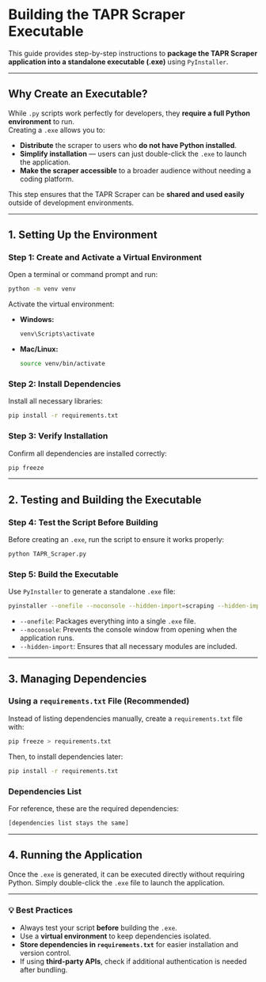 # **Building the TAPR Scraper Executable**  

This guide provides step-by-step instructions to **package the TAPR Scraper application into a standalone executable (.exe)** using `PyInstaller`.  

---

## **Why Create an Executable?**  
While `.py` scripts work perfectly for developers, they **require a full Python environment** to run.  
Creating a `.exe` allows you to:  
- **Distribute** the scraper to users who **do not have Python installed**.  
- **Simplify installation** — users can just double-click the `.exe` to launch the application.  
- **Make the scraper accessible** to a broader audience without needing a coding platform.

This step ensures that the TAPR Scraper can be **shared and used easily** outside of development environments.

---

## **1. Setting Up the Environment**  

### **Step 1: Create and Activate a Virtual Environment**  
Open a terminal or command prompt and run:  
```sh
python -m venv venv
```
Activate the virtual environment:  

- **Windows:**  
  ```sh
  venv\Scripts\activate
  ```
- **Mac/Linux:**  
  ```sh
  source venv/bin/activate
  ```

### **Step 2: Install Dependencies**  
Install all necessary libraries:  
```sh
pip install -r requirements.txt
```

### **Step 3: Verify Installation**  
Confirm all dependencies are installed correctly:  
```sh
pip freeze
```

---

## **2. Testing and Building the Executable**  

### **Step 4: Test the Script Before Building**  
Before creating an `.exe`, run the script to ensure it works properly:  
```sh
python TAPR_Scraper.py
```

### **Step 5: Build the Executable**  
Use `PyInstaller` to generate a standalone `.exe` file:  
```sh
pyinstaller --onefile --noconsole --hidden-import=scraping --hidden-import=wrangling TAPR_Scraper.py
```

- `--onefile`: Packages everything into a single `.exe` file.  
- `--noconsole`: Prevents the console window from opening when the application runs.  
- `--hidden-import`: Ensures that all necessary modules are included.  

---

## **3. Managing Dependencies**  

### **Using a `requirements.txt` File** (Recommended)  
Instead of listing dependencies manually, create a `requirements.txt` file with:  
```sh
pip freeze > requirements.txt
```
Then, to install dependencies later:  
```sh
pip install -r requirements.txt
```

### **Dependencies List**  
For reference, these are the required dependencies:  
```txt
[dependencies list stays the same]
```

---

## **4. Running the Application**  
Once the `.exe` is generated, it can be executed directly without requiring Python. Simply double-click the `.exe` file to launch the application.  

---

### **💡 Best Practices**  
- Always test your script **before** building the `.exe`.  
- Use a **virtual environment** to keep dependencies isolated.  
- **Store dependencies in `requirements.txt`** for easier installation and version control.  
- If using **third-party APIs**, check if additional authentication is needed after bundling.

